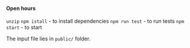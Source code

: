 #### Open hours

`unzip`
`npm istall` - to install dependencies
`npm run test` - to run tests
`npm start` - to start

The input file lies in `public/` folder.